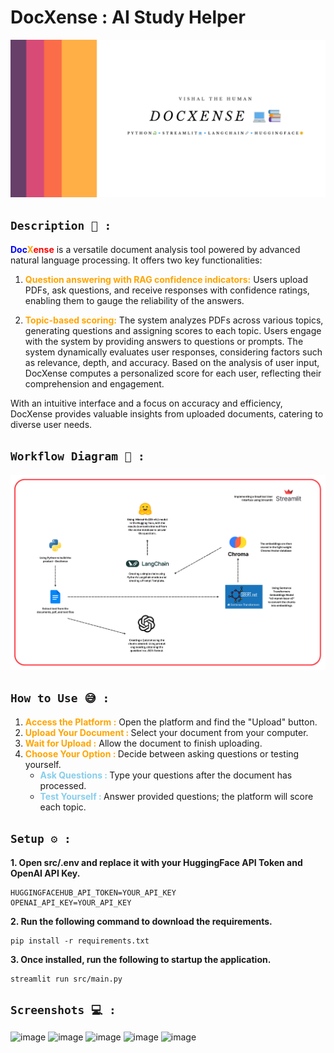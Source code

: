 # DocXense : AI Study Helper

![banner](assets/banner.png)

## ```Description 📝 :``` 
<b><span style="color:blue;">Doc</span><span style="color:orange;">X</span><span style="color:red;">ense</span></b>
is a versatile document analysis tool powered by advanced natural language processing. It offers two key functionalities: 

1. <b><span style="color:orange;">Question answering with RAG confidence indicators:</span></b> Users upload PDFs, ask questions, and receive responses with confidence ratings, enabling them to gauge the reliability of the answers. 

2.  <b><span style="color:orange;">Topic-based scoring:</span></b> The system analyzes PDFs across various topics, generating questions and assigning scores to each topic. Users engage with the system by providing answers to questions or prompts. The system dynamically evaluates user responses, considering factors such as relevance, depth, and accuracy. Based on the analysis of user input, DocXense computes a personalized score for each user, reflecting their comprehension and engagement.

With an intuitive interface and a focus on accuracy and efficiency, DocXense provides valuable insights from uploaded documents, catering to diverse user needs.

## ```Workflow Diagram 🌿 :```

![workflow_diagram](assets/workflow.png)

## ```How to Use 😅 :```

1.  <b><span style="color:orange;">Access the Platform :</span></b> Open the platform and find the "Upload" button.
2. <b><span style="color:orange;">Upload Your Document : </span></b>  Select your document from your computer.
3. <b><span style="color:orange;">Wait for Upload :</span></b> Allow the document to finish uploading.
4. <b><span style="color:orange;">Choose Your Option : </span></b> Decide between asking questions or testing yourself.
    - <b><span style="color:skyblue;">Ask Questions : </span></b> Type your questions after the document has processed.
    - <b><span style="color:skyblue;">Test Yourself :  </span></b> Answer provided questions; the platform will score each topic.

## ```Setup ⚙️ :```
**1. Open src/.env and replace it with your HuggingFace API Token and OpenAI API Key.**
```env
HUGGINGFACEHUB_API_TOKEN=YOUR_API_KEY
OPENAI_API_KEY=YOUR_API_KEY
```
**2. Run the following command to download the requirements.**
```shell
pip install -r requirements.txt
```
**3. Once installed, run the following to startup the application.**
```shell
streamlit run src/main.py
```

## ```Screenshots 💻 :```
![image](https://github.com/VishalTheHuman/DocXense/assets/117697246/6a3b3a1b-e468-450e-97ba-f1df4ccfa6de)
![image](https://github.com/VishalTheHuman/DocXense/assets/117697246/2133f3e1-cf36-40e2-a78a-8255f91fb7c7)
![image](https://github.com/VishalTheHuman/DocXense/assets/117697246/bd51f48c-5434-4d59-8ad1-3247adfdddf5)
![image](https://github.com/VishalTheHuman/DocXense/assets/117697246/faad01e5-4ac3-4ec0-8de7-d43b608642c3)
![image](https://github.com/VishalTheHuman/DocXense/assets/117697246/b7dccdd4-c42c-4807-9684-aea32c0be588)

